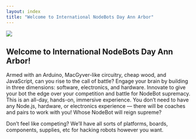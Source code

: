 ```yaml
---
layout: index
title: "Welcome to International NodeBots Day Ann Arbor"
---
```


<img class="logo intro-logo" src="{{ site.baseurl }}/assets/nodebots.day.png" />

## Welcome to International NodeBots Day Ann Arbor!

Armed with an Arduino, MacGyver-like circuitry, cheap wood, and JavaScript, can you rise to the call of battle? Engage your brain by building in three dimensions: software, electronics, and hardware. Innovate to give your bot the edge over your competition and battle for NodeBot supremacy. This is an all-day, hands-on, immersive experience. You don’t need to have any Node.js, hardware, or electronics experience — there will be coaches and pairs to work with you! Whose NodeBot will reign supreme?

Don’t feel like competing? We’ll have all sorts of platforms, boards, components, supplies, etc for hacking robots however you want.

<!--
For more photos and musings, follow us on twitter! <a href="http://twitter.com/nodebots_cm"><i class="fa fa-twitter-square fa-2x"></i> @nodebots_cm</a>

We also have a Chat Room! [![Gitter](https://badges.gitter.im/Join%20Chat.svg)](https://gitter.im/BrianGenisio/codemash-nodebots-docs?utm_source=badge&utm_medium=badge&utm_campaign=pr-badge)
-->
